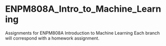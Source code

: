 # ENPM808A_Intro_to_Machine_Learning
Assignments for ENPM808A Introduction to Machine Learning
 Each branch will correspond with a homework assignment.